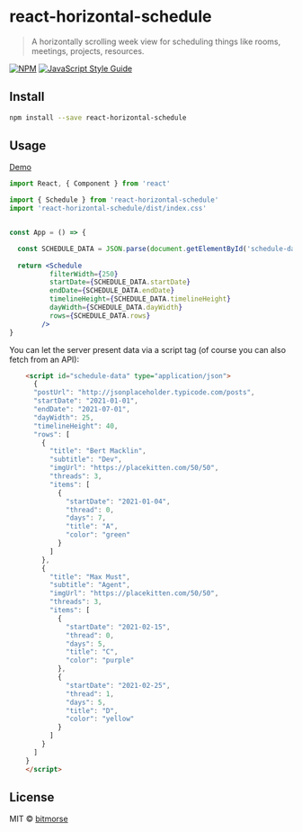 # react-horizontal-schedule

> A horizontally scrolling week view for scheduling things like rooms, meetings, projects, resources.

[![NPM](https://img.shields.io/npm/v/react-horizontal-schedule.svg)](https://www.npmjs.com/package/react-horizontal-schedule) [![JavaScript Style Guide](https://img.shields.io/badge/code_style-standard-brightgreen.svg)](https://standardjs.com)


## Install

```bash
npm install --save react-horizontal-schedule
```

## Usage

[Demo](https://bitmorse.github.io/react-horizontal-schedule/)


```jsx
import React, { Component } from 'react'

import { Schedule } from 'react-horizontal-schedule'
import 'react-horizontal-schedule/dist/index.css'


const App = () => {

  const SCHEDULE_DATA = JSON.parse(document.getElementById('schedule-data').textContent);
  
  return <Schedule 
          filterWidth={250}
          startDate={SCHEDULE_DATA.startDate}
          endDate={SCHEDULE_DATA.endDate}
          timelineHeight={SCHEDULE_DATA.timelineHeight}
          dayWidth={SCHEDULE_DATA.dayWidth}
          rows={SCHEDULE_DATA.rows}
        />
}
```

You can let the server present data via a script tag (of course you can also fetch from an API):
```html
    <script id="schedule-data" type="application/json">
      {
      "postUrl": "http://jsonplaceholder.typicode.com/posts",
      "startDate": "2021-01-01",
      "endDate": "2021-07-01",
      "dayWidth": 25,
      "timelineHeight": 40,
      "rows": [
        {
          "title": "Bert Macklin",
          "subtitle": "Dev",
          "imgUrl": "https://placekitten.com/50/50",
          "threads": 3,
          "items": [
            {
              "startDate": "2021-01-04",
              "thread": 0,
              "days": 7,
              "title": "A",
              "color": "green"
            }
          ]
        },
        {
          "title": "Max Must",
          "subtitle": "Agent",
          "imgUrl": "https://placekitten.com/50/50",
          "threads": 3,
          "items": [
            {
              "startDate": "2021-02-15",
              "thread": 0,
              "days": 5,
              "title": "C",
              "color": "purple"
            },
            {
              "startDate": "2021-02-25",
              "thread": 1,
              "days": 5,
              "title": "D",
              "color": "yellow"
            }
          ]
        }
      ]
    }
    </script>

```

## License

MIT © [bitmorse](https://github.com/bitmorse)
